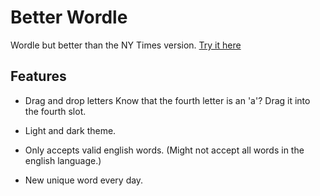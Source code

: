 # Better Wordle
Wordle but better than the NY Times version.
[Try it here](https://www.frankezic.com)

## Features
- Drag and drop letters
Know that the fourth letter is an 'a'? Drag it into the fourth slot.

- Light and dark theme.

- Only accepts valid english words. (Might not accept all words in the english language.)

- New unique word every day.